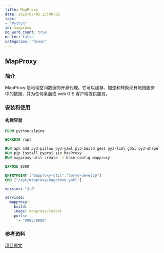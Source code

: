 ```yaml
---
title: MapProxy
date: 2022-07-05 23:09:32
tags:
- "Python"
id: mapproxy
no_word_count: true
no_toc: false
categories: "Ocean"
---
```


## MapProxy

### 简介

MapProxy 是地理空间数据的开源代理。它可以缓存、加速和转换现有地图服务中的数据，并为任何桌面或 web GIS 客户端提供服务。

### 安装和使用

#### 构建容器

```dockerfile
FROM python:alpine

WORKDIR /opt

RUN apk add py3-pillow py3-yaml py3-build geos py3-lxml gdal py3-shapely proj-dev proj-util gcc g++
RUN pip install pyproj six MapProxy
RUN mapproxy-util create -t base-config mapproxy

EXPOSE 8080

ENTRYPOINT ["mapproxy-util","serve-develop"]
CMD ["/opt/mapproxy/mapproxy.yaml"]
```

```yaml
version: "3.8"

services:
  mapproxy:
    build: .
    image: mapproxy:latest
    ports:
      - "8080:8080"
```

### 参考资料

[项目原文](https://github.com/mapproxy/mapproxy)
